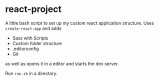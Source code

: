 # react-project

A little bash script to set up my custom react application structure.
Uses `create-react-app` and adds
- Sass with Scripts
- Custom folder structure
- .editorconfig
- Git

as well as opens it in a editor and starts the dev server.

Run `run.sh` in a directory.
